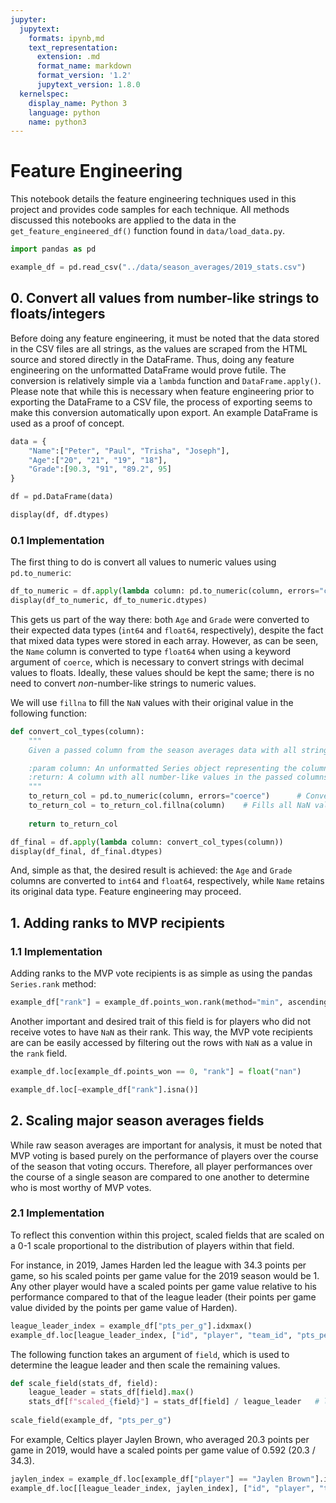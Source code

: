 ```yaml
---
jupyter:
  jupytext:
    formats: ipynb,md
    text_representation:
      extension: .md
      format_name: markdown
      format_version: '1.2'
      jupytext_version: 1.8.0
  kernelspec:
    display_name: Python 3
    language: python
    name: python3
---
```


# Feature Engineering

This notebook details the feature engineering techniques used in this project and provides code samples for each technique. All methods discussed this notebooks are applied to the data in the `get_feature_engineered_df()` function found in `data/load_data.py`.

```python
import pandas as pd

example_df = pd.read_csv("../data/season_averages/2019_stats.csv")
```

## 0. Convert all values from number-like strings to floats/integers

Before doing any feature engineering, it must be noted that the data stored in the CSV files are all strings, as the values are scraped from the HTML source and stored directly in the DataFrame. Thus, doing any feature engineering on the unformatted DataFrame would prove futile. The conversion is relatively simple via a `lambda` function and `DataFrame.apply()`. Please note that while this is necessary when feature engineering prior to exporting the DataFrame to a CSV file, the process of exporting seems to make this conversion automatically upon export. An example DataFrame is used as a proof of concept.

```python
data = {
    "Name":["Peter", "Paul", "Trisha", "Joseph"],
    "Age":["20", "21", "19", "18"],
    "Grade":[90.3, "91", "89.2", 95]
}

df = pd.DataFrame(data)
```

```python
display(df, df.dtypes)
```

### 0.1 Implementation

The first thing to do is convert all values to numeric values using `pd.to_numeric`:

```python
df_to_numeric = df.apply(lambda column: pd.to_numeric(column, errors="coerce"))
display(df_to_numeric, df_to_numeric.dtypes)
```

This gets us part of the way there: both `Age` and `Grade` were converted to their expected data types (`int64` and `float64`, respectively), despite the fact that mixed data types were stored in each array. However, as can be seen, the `Name` column is converted to type `float64` when using a keyword argument of `coerce`, which is necessary to convert strings with decimal values to floats. Ideally, these values should be kept the same; there is no need to convert *non*-number-like strings to numeric values. 

We will use `fillna` to fill the `NaN` values with their original value in the following function:

```python
def convert_col_types(column):
    """
    Given a passed column from the season averages data with all string values, converts all number-like strings to floats or integers and returns a column holding the converted values. If a value stored is not number-like, then the original string value is still kept in its corresponding index.

    :param column: An unformatted Series object representing the column of a NBA season average statistics DataFrame.
    :return: A column with all number-like values in the passed columns converted to either integers or floats, with all other strings retaining their original value.
    """
    to_return_col = pd.to_numeric(column, errors="coerce")      # Converts all strings containing number-like values to floats or integers. All other values are filled with NaN
    to_return_col = to_return_col.fillna(column)    # Fills all NaN values with their value from the original column
    
    return to_return_col
```

```python
df_final = df.apply(lambda column: convert_col_types(column))
display(df_final, df_final.dtypes)
```

And, simple as that, the desired result is achieved: the `Age` and `Grade` columns are converted to `int64` and `float64`, respectively, while `Name` retains its original data type. Feature engineering may proceed.


## 1. Adding ranks to MVP recipients

### 1.1 Implementation 
Adding ranks to the MVP vote recipients is as simple as using the pandas `Series.rank` method:

```python
example_df["rank"] = example_df.points_won.rank(method="min", ascending=False)
```

Another important and desired trait of this field is for players who did not receive votes to have `NaN` as their rank. This way, the MVP vote recipients are can be easily accessed by filtering out the rows with `NaN` as a value in the `rank` field.

```python
example_df.loc[example_df.points_won == 0, "rank"] = float("nan")
```

```python
example_df.loc[~example_df["rank"].isna()]
```

## 2. Scaling major season averages fields

While raw season averages are important for analysis, it must be noted that MVP voting is based purely on the performance of players over the course of the season that voting occurs. Therefore, all player performances over the course of a single season are compared to one another to determine who is most worthy of MVP votes.

### 2.1 Implementation

To reflect this convention within this project, scaled fields that are scaled on a 0-1 scale proportional to the distribution of players within that field. 

For instance, in 2019, James Harden led the league with 34.3 points per game, so his scaled points per game value for the 2019 season would be 1. Any other player would have a scaled points per game value relative to his performance compared to that of the league leader (their points per game value divided by the points per game value of Harden).

```python
league_leader_index = example_df["pts_per_g"].idxmax()
example_df.loc[league_leader_index, ["id", "player", "team_id", "pts_per_g"]]
```

The following function takes an argument of `field`, which is used to determine the league leader and then scale the remaining values.

```python
def scale_field(stats_df, field):
    league_leader = stats_df[field].max()
    stats_df[f"scaled_{field}"] = stats_df[field] / league_leader   # league leader has value of 1, all other rows are a decimal value in range [0, 1)
    
scale_field(example_df, "pts_per_g")
```

For example, Celtics player Jaylen Brown, who averaged 20.3 points per game in 2019, would have a scaled points per game value of 0.592 (20.3 / 34.3).

```python
jaylen_index = example_df.loc[example_df["player"] == "Jaylen Brown"].index.tolist()[0]
example_df.loc[[league_leader_index, jaylen_index], ["id", "player", "team_id", "pts_per_g", "scaled_pts_per_g"]]
```

